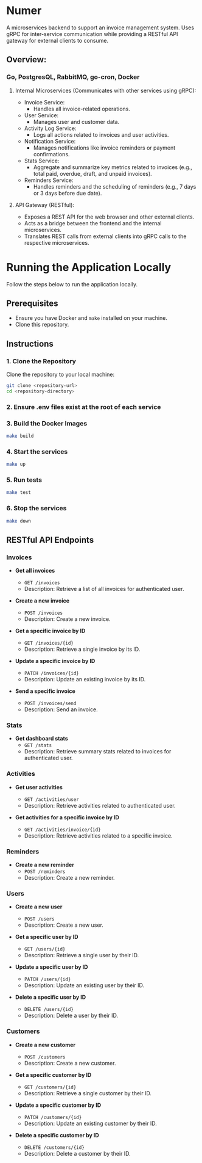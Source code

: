 # Numer

A microservices backend to support an invoice management system. Uses gRPC for inter-service communication while providing a RESTful API gateway for external clients to consume.

## Overview: 

### Go, PostgresQL, RabbitMQ, go-cron, Docker

1. Internal Microservices (Communicates with other services using gRPC):
    - Invoice Service: 
        - Handles all invoice-related operations.
    - User Service: 
        - Manages user and customer data.
    - Activity Log Service: 
        - Logs all actions related to invoices and user activities.
    - Notification Service: 
        - Manages notifications like invoice reminders or payment confirmations.
    - Stats Service:
        - Aggregate and summarize key metrics related to invoices (e.g., total paid, overdue, draft, and unpaid invoices).
    - Reminders Service:
        - Handles reminders and the scheduling of reminders (e.g., 7 days or 3 days before due date).

2. API Gateway (RESTful):
    - Exposes a REST API for the web browser and other external clients.
    - Acts as a bridge between the frontend and the internal microservices.
    - Translates REST calls from external clients into gRPC calls to the respective microservices.

# Running the Application Locally

Follow the steps below to run the application locally.

## Prerequisites

- Ensure you have Docker and `make` installed on your machine.
- Clone this repository.

## Instructions

### 1. Clone the Repository

Clone the repository to your local machine:

```bash
git clone <repository-url>
cd <repository-directory>
```

### 2. Ensure .env files exist at the root of each service

### 3. Build the Docker Images
```bash
make build
```

### 4. Start the services
```bash
make up
```

### 5. Run tests
```bash
make test
```

### 6. Stop the services
```bash
make down
```
## RESTful API Endpoints

### Invoices

- **Get all invoices**
  - `GET /invoices`
  - Description: Retrieve a list of all invoices for authenticated user.

- **Create a new invoice**
  - `POST /invoices`
  - Description: Create a new invoice.

- **Get a specific invoice by ID**
  - `GET /invoices/{id}`
  - Description: Retrieve a single invoice by its ID.

- **Update a specific invoice by ID**
  - `PATCH /invoices/{id}`
  - Description: Update an existing invoice by its ID.

- **Send a specific invoice**
  - `POST /invoices/send`
  - Description: Send an invoice.

### Stats

- **Get dashboard stats**
  - `GET /stats`
  - Description: Retrieve summary stats related to invoices for authenticated user.

### Activities

- **Get user activities**
  - `GET /activities/user`
  - Description: Retrieve activities related to authenticated user.

- **Get activities for a specific invoice by ID**
  - `GET /activities/invoice/{id}`
  - Description: Retrieve activities related to a specific invoice.

### Reminders

- **Create a new reminder**
  - `POST /reminders`
  - Description: Create a new reminder.

### Users

- **Create a new user**
  - `POST /users`
  - Description: Create a new user.

- **Get a specific user by ID**
  - `GET /users/{id}`
  - Description: Retrieve a single user by their ID.

- **Update a specific user by ID**
  - `PATCH /users/{id}`
  - Description: Update an existing user by their ID.

- **Delete a specific user by ID**
  - `DELETE /users/{id}`
  - Description: Delete a user by their ID.

### Customers

- **Create a new customer**
  - `POST /customers`
  - Description: Create a new customer.

- **Get a specific customer by ID**
  - `GET /customers/{id}`
  - Description: Retrieve a single customer by their ID.

- **Update a specific customer by ID**
  - `PATCH /customers/{id}`
  - Description: Update an existing customer by their ID.

- **Delete a specific customer by ID**
  - `DELETE /customers/{id}`
  - Description: Delete a customer by their ID.

